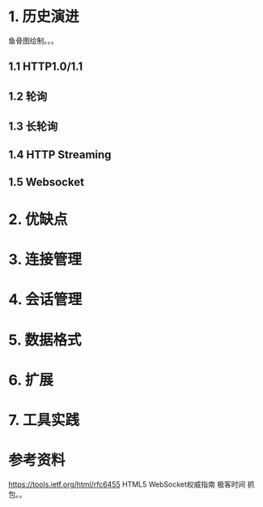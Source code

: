 # 1. 历史演进 
鱼骨图绘制。。。

## 1.1 HTTP1.0/1.1

## 1.2 轮询

## 1.3 长轮询

## 1.4 HTTP Streaming

## 1.5 Websocket



# 2. 优缺点

# 3. 连接管理

# 4. 会话管理


# 5. 数据格式

# 6. 扩展

# 7. 工具实践


# 参考资料
https://tools.ietf.org/html/rfc6455
HTML5 WebSocket权威指南
极客时间 抓包。。

